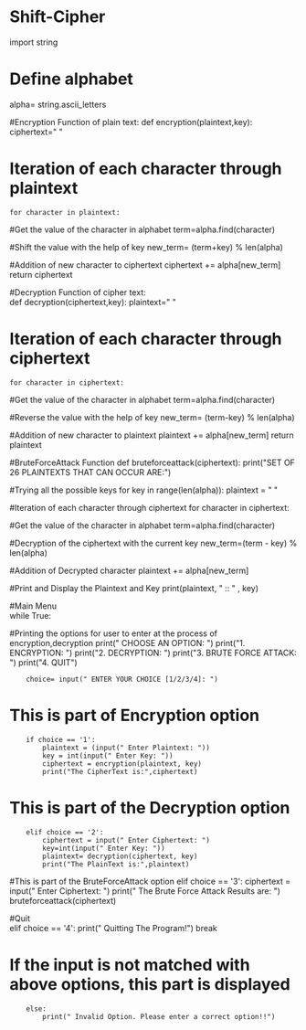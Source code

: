 # Shift-Cipher
import string

# Define alphabet
alpha= string.ascii_letters

#Encryption Function of plain text:
def encryption(plaintext,key):
    ciphertext=" "
    
# Iteration of each character through plaintext
    for character in plaintext:
        
#Get the value of the character in alphabet
        term=alpha.find(character)
        
#Shift the value with the help of key
        new_term= (term+key) % len(alpha)
        
#Addition of new character to ciphertext
        ciphertext += alpha[new_term]
    return ciphertext
        

#Decryption Function of cipher text:  
def decryption(ciphertext,key):
    plaintext=" "
    
# Iteration of each character through ciphertext
    for character in ciphertext:
        
#Get the value of the character in alphabet
        term=alpha.find(character)
        
#Reverse the value with the help of key
        new_term= (term-key) % len(alpha)
        
#Addition of new character to plaintext
        plaintext += alpha[new_term]
    return plaintext


#BruteForceAttack Function
def bruteforceattack(ciphertext):
    print("SET OF 26 PLAINTEXTS THAT CAN OCCUR ARE:")
    
#Trying all the possible keys
    for key in range(len(alpha)):
        plaintext = " "
        
#Iteration of each character through ciphertext
        for character in ciphertext:
            
#Get the value of the character in alphabet
            term=alpha.find(character)
            
#Decryption of the ciphertext with the current key
            new_term=(term - key) % len(alpha)
            
#Addition of Decrypted character
            plaintext += alpha[new_term]
            
#Print and Display the Plaintext and Key
        print(plaintext, " :: " , key)
        
    

#Main Menu    
while True:
    
#Printing the options for user to enter at the process of encryption,decryption
        print(" CHOOSE AN OPTION: ")
        print("1. ENCRYPTION: ")
        print("2. DECRYPTION: ")
        print("3. BRUTE FORCE ATTACK: ")
        print("4. QUIT")
        
        choice= input(" ENTER YOUR CHOICE [1/2/3/4]: ")
        

# This is part of Encryption option
        if choice == '1':
            plaintext = (input(" Enter Plaintext: "))
            key = int(input(" Enter Key: "))
            ciphertext = encryption(plaintext, key)
            print("The CipherText is:",ciphertext)
            

# This is part of the Decryption option     
        elif choice == '2':
            ciphertext = input(" Enter Ciphertext: ")
            key=int(input(" Enter Key: "))
            plaintext= decryption(ciphertext, key)
            print("The PlainText is:",plaintext)
            

#This is part of the BruteForceAttack option
        elif choice == '3':
            ciphertext = input(" Enter Ciphertext: ")
            print(" The Brute Force Attack Results are: ")
            bruteforceattack(ciphertext)
            

#Quit            
        elif choice == '4':
            print(" Quitting The Program!")
            break
            
# If the input is not matched with above options, this part is displayed         
        else:
            print(" Invalid Option. Please enter a correct option!!")
